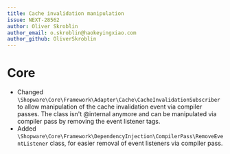 ```yaml
---
title: Cache invalidation manipulation
issue: NEXT-28562
author: Oliver Skroblin
author_email: o.skroblin@haokeyingxiao.com
author_github: OliverSkroblin
---
```

# Core
* Changed `\Shopware\Core\Framework\Adapter\Cache\CacheInvalidationSubscriber` to allow manipulation of the cache invalidation event via compiler passes. The class isn't @internal anymore and can be manipulated via compiler pass by removing the event listener tags.
* Added `\Shopware\Core\Framework\DependencyInjection\CompilerPass\RemoveEventListener` class, for easier removal of event listeners via compiler pass.

